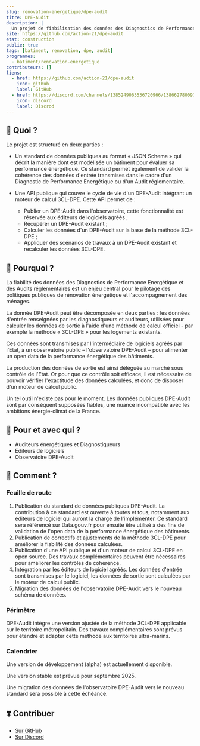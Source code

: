 ```yaml
---
slug: renovation-energetique/dpe-audit
titre: DPE-Audit
description: |
  Un projet de fiabilisation des données des Diagnostics de Performance Energétique et des Audits énergétiques réglementaires.
site: https://github.com/action-21/dpe-audit
etat: construction
publie: true
tags: [batiment, renovation, dpe, audit]
programmes:
  - batiment/renovation-energetique
contributeurs: []
liens:
  - href: https://github.com/action-21/dpe-audit
    icon: github
    label: GitHub
  - href: https://discord.com/channels/1385249065536720966/1386627800978554895
    icon: discord
    label: Discrod
---
```


## 🎯 Quoi ?

Le projet est structuré en deux parties :

- Un standard de données publiques au format « JSON Schema » qui décrit la manière dont est modélisée un bâtiment pour évaluer sa performance énergétique. Ce standard permet également de valider la cohérence des données d'entrée transmises dans le cadre d'un Diagnostic de Performance Energétique ou d'un Audit réglementaire.

- Une API publique qui couvre le cycle de vie d'un DPE-Audit intégrant un moteur de calcul 3CL-DPE. Cette API permet de :
  - Publier un DPE-Audit dans l'observatoire, cette fonctionnalité est réservée aux éditeurs de logiciels agréés ;
  - Récupérer un DPE-Audit existant ;
  - Calculer les données d'un DPE-Audit sur la base de la méthode 3CL-DPE ;
  - Appliquer des scénarios de travaux à un DPE-Audit existant et recalculer les données 3CL-DPE.

## 💬 Pourquoi ?

La fiabilité des données des Diagnostics de Performance Energétique et des Audits réglementaires est un enjeu central pour le pilotage des politiques publiques de rénovation énergétique et l'accompagnement des ménages.

La donnée DPE-Audit peut être décomposée en deux parties : les données d'entrée renseignées par les diagnostiqueurs et auditeurs, utilisées pour calculer les données de sortie à l'aide d'une méthode de calcul officiel - par exemple la méthode « 3CL-DPE » pour les logements existants.

Ces données sont transmises par l'intermédiaire de logiciels agréés par l'Etat, à un observatoire public – l'observatoire DPE-Audit – pour alimenter un open data de la performance énergétique des bâtiments.

La production des données de sortie est ainsi déléguée au marché sous contrôle de l'Etat. Or pour que ce contrôle soit efficace, il est nécessaire de pouvoir vérifier l'exactitude des données calculées, et donc de disposer d'un moteur de calcul public.

Un tel outil n'existe pas pour le moment. Les données publiques DPE-Audit sont par conséquent supposées fiables, une nuance incompatible avec les ambitions énergie-climat de la France.

## 🤝 Pour et avec qui ?

- Auditeurs énergétiques et Diagnostiqueurs
- Editeurs de logiciels
- Observatoire DPE-Audit

## 🚀 Comment ?

### Feuille de route

1. Publication du standard de données publiques DPE-Audit. La contribution à ce standard est ouverte à toutes et tous, notamment aux éditeurs de logiciel qui auront la charge de l'implémenter.
   Ce standard sera référencé sur Data.gouv.fr pour ensuite être utilisé à des fins de validation de l'open data de la performance énergétique des bâtiments.
2. Publication de correctifs et ajustements de la méthode 3CL-DPE pour améliorer la fiabilité des données calculées.
3. Publication d'une API publique et d'un moteur de calcul 3CL-DPE en open source. Des travaux complémentaires peuvent être nécessaires pour améliorer les contrôles de cohérence.
4. Intégration par les éditeurs de logiciel agréés. Les données d'entrée sont transmises par le logiciel, les données de sortie sont calculées par le moteur de calcul public.
5. Migration des données de l'observatoire DPE-Audit vers le nouveau schéma de données.

### Périmètre

DPE-Audit intègre une version ajustée de la méthode 3CL-DPE applicable sur le territoire métropolitain. Des travaux complémentaires sont prévus pour étendre et adapter cette méthode aux territoires ultra-marins.

### Calendrier

Une version de développement (alpha) est actuellement disponible.

Une version stable est prévue pour septembre 2025.

Une migration des données de l'observatoire DPE-Audit vers le nouveau standard sera possible à cette échéance.

## ❣️ Contribuer

- [Sur GitHub](https://github.com/actoin-21/dpe-audit)
- [Sur Discord](https://discord.com/channels/1385249065536720966/1386627800978554895)
